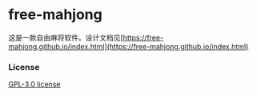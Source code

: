 # free-mahjong

这是一款自由麻将软件。设计文档见[https://free-mahjong.github.io/index.html](https://free-mahjong.github.io/index.html)

### License

[GPL-3.0 license](./LICENSE)